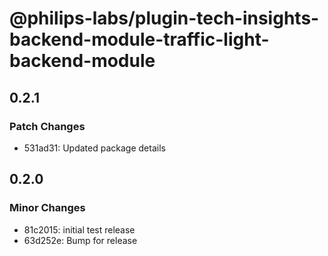 # @philips-labs/plugin-tech-insights-backend-module-traffic-light-backend-module

## 0.2.1

### Patch Changes

- 531ad31: Updated package details

## 0.2.0

### Minor Changes

- 81c2015: initial test release
- 63d252e: Bump for release
